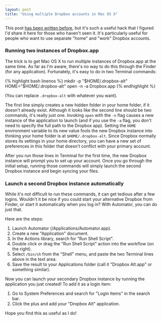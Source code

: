 ```yaml
---
layout: post
title: "Using multiple Dropbox accounts in Mac OS X"
---
```


This post [has been written before](http://forums.dropbox.com/topic.php?id=3166), but it's such a useful hack that I figured I'd share it here for those who haven't seen it. It's particularly useful for people who want to use separate "home" and "work" Dropbox accounts.

### Running two instances of Dropbox.app

The trick is to get Mac OS X to run multiple instances of Dropbox.app at the same time. As far as I'm aware, there's no way to do this through the Finder (for any application). Fortunately, it's easy to do in two Terminal commands:

{% highlight bash linenos %}
mkdir -p "$HOME/.dropbox-alt"
HOME="$HOME/.dropbox-alt" open -n -a Dropbox.app
{% endhighlight %}
	
(You can replace `.dropbox-alt` with whatever you want).

The first line simply creates a new hidden folder in your home folder, if it doesn't already exist. Although it looks like the second line should be two commands, it's really just one. Invoking `open` with the `-n` flag causes a new instance of the application to launch (and if you use the `-a` flag, you don't need to specify the full path to the Dropbox app). Setting the `HOME` environment variable to its new value fools the new Dropbox instance into thinking your home folder is at `$HOME/.dropbox-alt`. Since Dropbox normally stores its settings in your home directory, you can have a new set of preferences in this folder that doesn't conflict with your primary account.

After you run those lines in Terminal for the first time, the new Dropbox instance will prompt you to set up your account. Once you go through the initial setup, running those commands will simply launch the second Dropbox instance and begin syncing your files.

### Launch a second Dropbox instance automatically

While it's not difficult to run these commands, it can get tedious after a few logins. Wouldn't it be nice if you could start your alternative Dropbox from Finder, or start it automatically when you log in? With Automator, you can do just that.

Here are the steps:

1. Launch Automator (/Applications/Automator.app).
2. Create a new "Application" document.
3. In the Actions library, search for "Run Shell Script".
4. Double click or drag the "Run Shell Script" action into the workflow (on the right).
5. Select `/bin/sh` from the "Shell" menu, and paste the two Terminal lines above in the text area.
6. Save the result to your Applications folder (call it "Dropbox Alt.app" or something similar).

Now you can launch your secondary Dropbox instance by running the application you just created! To add it as a login item:

1. Go to System Preferences and search for "Login Items" in the search bar.
2. Click the plus and add your "Dropbox Alt" application.

Hope you find this as useful as I do!
